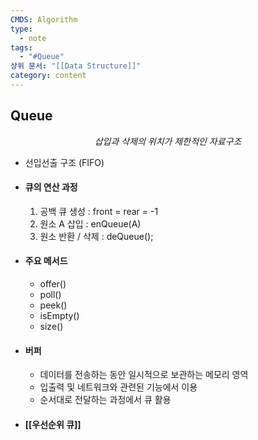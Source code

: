 ```yaml
---
CMDS: Algorithm
type:
  - note
tags:
  - "#Queue"
상위 문서: "[[Data Structure]]"
category: content
---
```

## Queue

 <center><i>삽입과 삭제의 위치가 제한적인 자료구조</i></center> 

- 선입선출 구조 \(FIFO\)
- #### 큐의 연산 과정
	1. 공백 큐 생성 : front = rear = -1
	2. 원소 A 삽입 : enQueue(A)
	3. 원소 반환 / 삭제 : deQueue();
- #### 주요 메서드
	- offer()
	- poll()
	- peek()
	- isEmpty()
	- size()
- #### 버퍼
	- 데이터를 전송하는 동안 일시적으로 보관하는 메모리 영역
	- 입출력 및 네트워크와 관련된 기능에서 이용
	- 순서대로 전달하는 과정에서 큐 활용
- #### [[우선순위 큐]]